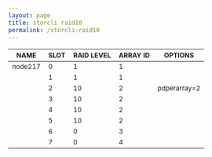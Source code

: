```yaml
---
layout: page
title: storcli raid10
permalink: /storcli-raid10
---
```


| <sub>NAME</sub> | <sub>SLOT</sub> | <sub>RAID LEVEL</sub> | <sub>ARRAY ID</sub> | <sub>OPTIONS</sub> |
| ---- | ---- | ---------- | -------- | ------- |
| <sub>node217</sub> | <sub>0</sub> | <sub>1</sub> | <sub>1</sub> |  |
|  | <sub>1</sub> | <sub>1</sub> | <sub>1</sub> |  |
|  | <sub>2</sub> | <sub>10</sub> | <sub>2</sub> | <sub>pdperarray=2</sub> |
|  | <sub>3</sub> | <sub>10</sub> | <sub>2</sub> |  |
|  | <sub>4</sub> | <sub>10</sub> | <sub>2</sub> |  |
|  | <sub>5</sub> | <sub>10</sub> | <sub>2</sub> |  |
|  | <sub>6</sub> | <sub>0</sub> | <sub>3</sub> |  |
|  | <sub>7</sub> | <sub>0</sub> | <sub>4</sub> |  |
